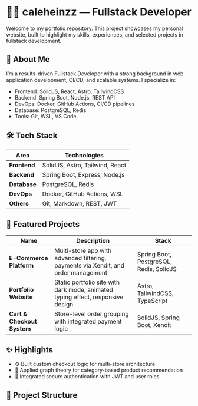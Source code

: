 # 👨‍💻 caleheinzz — Fullstack Developer

Welcome to my portfolio repository. This project showcases my personal website, built to highlight my skills, experiences, and selected projects in fullstack development.

## 🚀 About Me

I’m a results-driven Fullstack Developer with a strong background in web application development, CI/CD, and scalable systems. I specialize in:

- Frontend: SolidJS, React, Astro, TailwindCSS
- Backend: Spring Boot, Node.js, REST API
- DevOps: Docker, GitHub Actions, CI/CD pipelines
- Database: PostgreSQL, Redis
- Tools: Git, WSL, VS Code

## 🛠️ Tech Stack

| Area        | Technologies |
|-------------|--------------|
| **Frontend** | SolidJS, Astro, Tailwind, React |
| **Backend**  | Spring Boot, Express, Node.js |
| **Database** | PostgreSQL, Redis |
| **DevOps**   | Docker, GitHub Actions, WSL |
| **Others**   | Git, Markdown, REST, JWT |

## 🧩 Featured Projects

| Name | Description | Stack |
|------|-------------|-------|
| **E-Commerce Platform** | Multi-store app with advanced filtering, payments via Xendit, and order management | Spring Boot, PostgreSQL, Redis, SolidJS |
| **Portfolio Website** | Static portfolio site with dark mode, animated typing effect, responsive design | Astro, TailwindCSS, TypeScript |
| **Cart & Checkout System** | Store-level order grouping with integrated payment logic | SolidJS, Spring Boot, Xendit |

## ✨ Highlights

- ⚙ Built custom checkout logic for multi-store architecture
- 🧠 Applied graph theory for category-based product recommendation
- 🔐 Integrated secure authentication with JWT and user roles

## 📂 Project Structure

